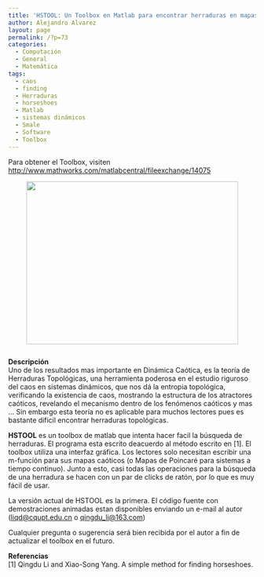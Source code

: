 ```yaml
---
title: 'HSTOOL: Un Toolbox en Matlab para encontrar herraduras en mapas bidimensionales'
author: Alejandro Alvarez
layout: page
permalink: /?p=73
categories:
  - Computación
  - General
  - Matemática
tags:
  - caos
  - finding
  - Herraduras
  - horseshoes
  - Matlab
  - sistemas dinámicos
  - Smale
  - Software
  - Toolbox
---
```

Para obtener el Toolbox, visiten  
<http://www.mathworks.com/matlabcentral/fileexchange/14075>

<a href="http://www.mathworks.com/matlabcentral/fx_files/14075/4/hsgui.gif" onblur="try {parent.deselectBloggerImageGracefully();} catch(e) {}"><img style="margin: 0px auto 10px; display: block; text-align: center; cursor: pointer; width: 431px; height: 332px;" src="http://www.mathworks.com/matlabcentral/fx_files/14075/4/hsgui.gif" border="0" alt="" /></a>  
<span style="font-weight: bold;">Descripción</span>  
Uno de los resultados mas importante en Dinámica Caótica, es la teoría de Herraduras Topológicas, una herramienta poderosa en el estudio riguroso del caos en sistemas dinámicos, que nos dá la entropia topológica, verificando la existencia de caos, mostrando la estructura de los atractores caóticos, revelando el mecanismo dentro de los fenómenos caóticos y mas &#8230; Sin embargo esta teoría no es aplicable para muchos lectores pues es bastante dificil encontrar herraduras topológicas.

<span style="font-weight: bold;">HSTOOL</span> es un toolbox de matlab que intenta hacer facil la búsqueda de herraduras. El programa esta escrito deacuerdo al método escrito en [1]. El toolbox utiliza una interfaz gráfica. Los lectores solo necesitan escribir una m-función para sus mapas caóticos (o Mapas de Poincaré para sistemas a tiempo continuo). Junto a esto, casi todas las operaciones para la búsqueda de una herradura se hacen con un par de clicks de ratón, por lo que es muy fácil de usar.

La versión actual de HSTOOL es la primera. El código fuente con demostraciones animadas estan disponibles enviando un e-mail al autor (liqd@cqupt.edu.cn o qingdu_li@163.com)

Cualquier pregunta o sugerencia será bien recibida por el autor a fin de actualizar el toolbox en el futuro.

<span style="font-weight: bold;">Referencias</span>  
[1] Qingdu Li and Xiao-Song Yang. A simple method for finding horseshoes.
